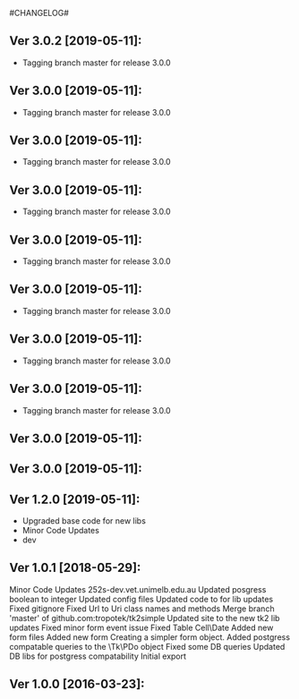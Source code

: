 
#CHANGELOG#

Ver 3.0.2 [2019-05-11]:
-------------------------------
  - Tagging branch master for release 3.0.0


Ver 3.0.0 [2019-05-11]:
-------------------------------
  - Tagging branch master for release 3.0.0


Ver 3.0.0 [2019-05-11]:
-------------------------------
  - Tagging branch master for release 3.0.0


Ver 3.0.0 [2019-05-11]:
-------------------------------
  - Tagging branch master for release 3.0.0


Ver 3.0.0 [2019-05-11]:
-------------------------------
  - Tagging branch master for release 3.0.0


Ver 3.0.0 [2019-05-11]:
-------------------------------
  - Tagging branch master for release 3.0.0


Ver 3.0.0 [2019-05-11]:
-------------------------------
  - Tagging branch master for release 3.0.0


Ver 3.0.0 [2019-05-11]:
-------------------------------
  - Tagging branch master for release 3.0.0


Ver 3.0.0 [2019-05-11]:
-------------------------------


Ver 3.0.0 [2019-05-11]:
-------------------------------


Ver 1.2.0 [2019-05-11]:
-------------------------------
  - Upgraded base code for new libs
  - Minor Code Updates
  - dev


Ver 1.0.1 [2018-05-29]:
-------------------------------
Minor Code Updates
252s-dev.vet.unimelb.edu.au
Updated posgress boolean to integer
Updated config files
Updated code to for lib updates
Fixed gitignore
Fixed Url to Uri class names and methods
Merge branch 'master' of github.com:tropotek/tk2simple
Updated site to the new tk2 lib updates
Fixed minor form event issue
Fixed Table Cell\Date
Added new form files
Added new form
Creating a simpler form object.
Added postgress compatable queries to the \Tk\PDo object
Fixed some DB queries
Updated DB libs for postgress compatability
Initial export


Ver 1.0.0 [2016-03-23]:
-------------------------------


